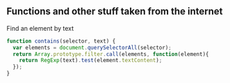 ## Functions and other stuff taken from the internet

Find an element by text
```js
function contains(selector, text) {
  var elements = document.querySelectorAll(selector);
  return Array.prototype.filter.call(elements, function(element){
    return RegExp(text).test(element.textContent);
  });
}
```

